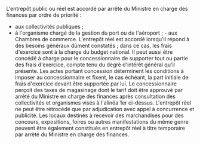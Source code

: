 L'entrepôt public ou réel est accordé par arrêté du
Ministre en charge des finances par ordre de priorité :
- aux collectivités publiques ;
- à l'organisme chargé de la gestion du port ou de l'aéroport ; - aux
Chambres de commerce.
L'entrepôt réel est accordé lorsqu'il répond à des besoins généraux
dûment constatés ; dans ce cas, les frais d'exercice sont à la charge
du budget national. Il peut aussi être concédé à charge pour le
concessionnaire de supporter tout ou partie des frais d'exercice,
compte tenu du degré d'intérêt général qu'il présente.
Les actes portant concession déterminent les conditions à imposer au
concessionnaire et fixent, le cas échéant, la part initiale de frais
d'exercice devant être supportée par lui.
Le concessionnaire perçoit des taxes de magasinage dont le tarif doit
être approuvé par arrêté du Ministre en charge des finances après
consultation des collectivités et organismes visés à l'alinéa 1er
ci-dessus.
L'entrepôt réel ne peut être rétrocédé que par adjudication avec appel
à concurrence et publicité.
Les locaux destinés à recevoir des marchandises pour des concours,
expositions, foires ou autres manifestations du même genre peuvent être
également constitués en entrepôt réel à titre temporaire par arrêté du
Ministre en charge des finances.